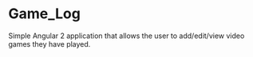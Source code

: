 # Game_Log
Simple Angular 2 application that allows the user to add/edit/view video games they have played.
